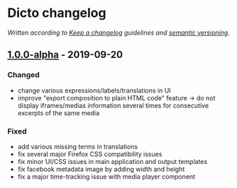 # Dicto changelog

*Written according to [Keep a changelog](https://keepachangelog.com/en/1.0.0/) guidelines and [semantic versioning](https://semver.org/)*.

## [1.0.0-alpha](https://github.com/dictoapp/dicto/tree/1.0.0-alpha) - 2019-09-20

### Changed

* change various expressions/labels/translations in UI
* improve "export composition to plain HTML code" feature -> do not display iframes/medias information several times for consecutive excerpts of the same media

### Fixed

* add various missing terms in translations
* fix several major Firefox CSS compatibility issues
* fix minor UI/CSS issues in main application and output templates
* fix facebook metadata image by adding width and height
* fix a major time-tracking issue with media player component
